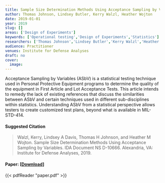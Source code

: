 ```yaml
---
title: Sample Size Determination Methods Using Acceptance Sampling by Variables
author: Thomas Johnson, Lindsey Butler, Kerry Walzl, Heather Wojton
date: 2019-01-01
year: 2019
slug: []
areas: ['Design of Experiments']
keywords: ['Operational testing','Design of Experiments','Statistics']
researchers: ['Thomas Johnson','Lindsey Butler','Kerry Walzl','Heather Wojton']
audience: Practitioner
venues: Institute for Defense Analyses
draft: no
cover:
  image: 
---
```




Acceptance Sampling by Variables (ASbV) is a statistical testing technique used in Personal Protective Equipment programs to determine the quality of the equipment in First Article and Lot Acceptance Tests. This article intends to remedy the lack of existing references that discuss the similarities between ASbV and certain techniques used in different sub-disciplines within statistics. Understanding ASbV from a statistical perspective allows testers to create customized test plans, beyond what is available in MIL-STD-414.

#### Suggested Citation
> Walzl, Kerry, Lindsey A Davis, Thomas H Johnson, and Heather M Wojton. Sample Size Determination Methods Using Acceptance Sampling by Variables. IDA Document NS D-10666. Alexandria, VA: Institute for Defense Analyses, 2019.



#### Paper: [[Download](paper.pdf)]
{{< pdfReader "paper.pdf" >}}


